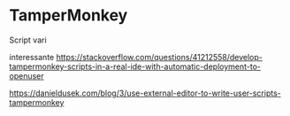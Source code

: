 # TamperMonkey
Script vari

interessante 
https://stackoverflow.com/questions/41212558/develop-tampermonkey-scripts-in-a-real-ide-with-automatic-deployment-to-openuser


https://danieldusek.com/blog/3/use-external-editor-to-write-user-scripts-tampermonkey
